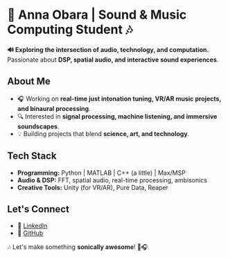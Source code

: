 # 🎵 Anna Obara | Sound & Music Computing Student 🎶

**🔊 Exploring the intersection of audio, technology, and computation.**  
Passionate about **DSP, spatial audio, and interactive sound experiences**.

## About Me
- 🎧 Working on **real-time just intonation tuning, VR/AR music projects, and binaural processing**.
- 🔍 Interested in **signal processing, machine listening, and immersive soundscapes**.
- 💡 Building projects that blend **science, art, and technology**.

## Tech Stack
- **Programming:** Python | MATLAB | C++ (a little) | Max/MSP
- **Audio & DSP:** FFT, spatial audio, real-time processing, ambisonics
- **Creative Tools:** Unity (for VR/AR), Pure Data, Reaper

## Let's Connect
- 💼 [LinkedIn](https://www.linkedin.com/in/anna-obara/)
- 📂 [GitHub](https://github.com/yourusername)

🎶 Let's make something **sonically awesome**! 🚀🎧
